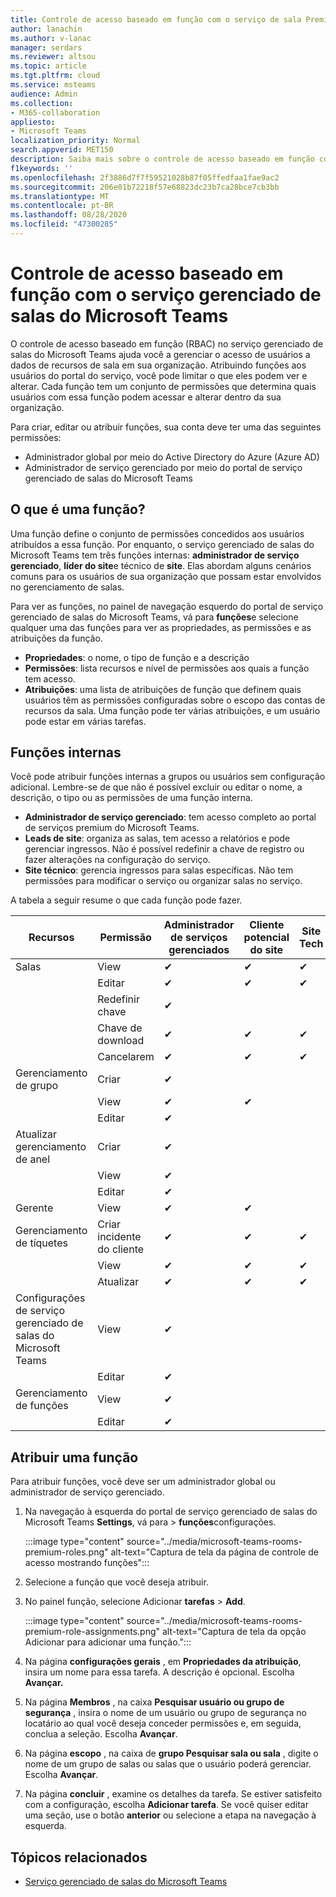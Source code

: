 ```yaml
---
title: Controle de acesso baseado em função com o serviço de sala Premium do Microsoft Teams
author: lanachin
ms.author: v-lanac
manager: serdars
ms.reviewer: altsou
ms.topic: article
ms.tgt.pltfrm: cloud
ms.service: msteams
audience: Admin
ms.collection:
- M365-collaboration
appliesto:
- Microsoft Teams
localization_priority: Normal
search.appverid: MET150
description: Saiba mais sobre o controle de acesso baseado em função com o serviço gerenciado de salas do Microsoft Teams.
f1keywords: ''
ms.openlocfilehash: 2f3886d7f7f59521028b87f05ffedfaa1fae9ac2
ms.sourcegitcommit: 206e01b72218f57e68823dc23b7ca28bce7cb3bb
ms.translationtype: MT
ms.contentlocale: pt-BR
ms.lasthandoff: 08/28/2020
ms.locfileid: "47300285"
---
```

# <a name="role-based-access-control-with-the-microsoft-teams-rooms-managed-service"></a>Controle de acesso baseado em função com o serviço gerenciado de salas do Microsoft Teams

O controle de acesso baseado em função (RBAC) no serviço gerenciado de salas do Microsoft Teams ajuda você a gerenciar o acesso de usuários a dados de recursos de sala em sua organização. Atribuindo funções aos usuários do portal do serviço, você pode limitar o que eles podem ver e alterar. Cada função tem um conjunto de permissões que determina quais usuários com essa função podem acessar e alterar dentro da sua organização.

Para criar, editar ou atribuir funções, sua conta deve ter uma das seguintes permissões:

- Administrador global por meio do Active Directory do Azure (Azure AD)
- Administrador de serviço gerenciado por meio do portal de serviço gerenciado de salas do Microsoft Teams

## <a name="what-is-a-role"></a>O que é uma função?

Uma função define o conjunto de permissões concedidos aos usuários atribuídos a essa função. Por enquanto, o serviço gerenciado de salas do Microsoft Teams tem três funções internas: **administrador de serviço gerenciado**, **líder do site**e técnico de **site**. Elas abordam alguns cenários comuns para os usuários de sua organização que possam estar envolvidos no gerenciamento de salas.

Para ver as funções, no painel de navegação esquerdo do portal de serviço gerenciado de salas do Microsoft Teams, vá para **funções**e selecione qualquer uma das funções para ver as propriedades, as permissões e as atribuições da função.  

- **Propriedades**: o nome, o tipo de função e a descrição
- **Permissões**: lista recursos e nível de permissões aos quais a função tem acesso.
- **Atribuições**: uma lista de atribuições de função que definem quais usuários têm as permissões configuradas sobre o escopo das contas de recursos da sala. Uma função pode ter várias atribuições, e um usuário pode estar em várias tarefas.

## <a name="built-in-roles"></a>Funções internas

Você pode atribuir funções internas a grupos ou usuários sem configuração adicional. Lembre-se de que não é possível excluir ou editar o nome, a descrição, o tipo ou as permissões de uma função interna.

- **Administrador de serviço gerenciado**: tem acesso completo ao portal de serviços premium do Microsoft Teams.
- **Leads de site**: organiza as salas, tem acesso a relatórios e pode gerenciar ingressos. Não é possível redefinir a chave de registro ou fazer alterações na configuração do serviço.  
- **Site técnico**: gerencia ingressos para salas específicas. Não tem permissões para modificar o serviço ou organizar salas no serviço.

A tabela a seguir resume o que cada função pode fazer.

|Recursos |Permissão |Administrador de serviços gerenciados  |Cliente potencial do site  |Site Tech  |
|---------|---------|---------|---------|---------|
|Salas     |View        |&#10004;           |&#10004;           |&#10004;  |
|    |Editar         |&#10004;           |&#10004;           |&#10004; |
|    |Redefinir chave         |&#10004;           |         ||
|    |Chave de download         |&#10004;           |&#10004;          |&#10004; |
|    |Cancelarem         |&#10004;           |&#10004;           |&#10004; |
|Gerenciamento de grupo   |Criar         |&#10004;           |           ||
|    |View       |&#10004;          |&#10004;           ||
|    |Editar         |&#10004;           |           ||
|Atualizar gerenciamento de anel    |Criar         |&#10004;           |           ||
|    |View         |&#10004;           |           ||
|    |Editar         |&#10004;           |           ||
|Gerente   |View        |&#10004;           |&#10004;           ||
|Gerenciamento de tíquetes   |Criar incidente do cliente         |&#10004;           |&#10004;           |&#10004;  |
|    |View         |&#10004;           |&#10004;           |&#10004;  |
|    |Atualizar         |&#10004;           |&#10004;           |&#10004;  |
|Configurações de serviço gerenciado de salas do Microsoft Teams    |View         |&#10004;           |         ||
|    |Editar        |&#10004;           |         ||
|Gerenciamento de funções    |View         |&#10004;           |         ||
|    |Editar         |&#10004;           |         ||

## <a name="assign-a-role"></a>Atribuir uma função

Para atribuir funções, você deve ser um administrador global ou administrador de serviço gerenciado.

1. Na navegação à esquerda do portal de serviço gerenciado de salas do Microsoft Teams **Settings**, vá para  >  **funções**configurações.

    :::image type="content" source="../media/microsoft-teams-rooms-premium-roles.png" alt-text="Captura de tela da página de controle de acesso mostrando funções":::

2. Selecione a função que você deseja atribuir.
3. No painel função, selecione Adicionar **tarefas**  >  **Add**.

    :::image type="content" source="../media/microsoft-teams-rooms-premium-role-assignments.png" alt-text="Captura de tela da opção Adicionar para adicionar uma função.":::

4. Na página **configurações gerais** , em **Propriedades da atribuição**, insira um nome para essa tarefa. A descrição é opcional. Escolha **Avançar.**
5. Na página **Membros** , na caixa **Pesquisar usuário ou grupo de segurança** , insira o nome de um usuário ou grupo de segurança no locatário ao qual você deseja conceder permissões e, em seguida, conclua a seleção. Escolha **Avançar**. 
6. Na página **escopo** , na caixa de **grupo Pesquisar sala ou sala** , digite o nome de um grupo de salas ou salas que o usuário poderá gerenciar. Escolha **Avançar**.
7. Na página **concluir** , examine os detalhes da tarefa. Se estiver satisfeito com a configuração, escolha **Adicionar tarefa**. Se você quiser editar uma seção, use o botão **anterior** ou selecione a etapa na navegação à esquerda.  

## <a name="related-topics"></a>Tópicos relacionados

- [Serviço gerenciado de salas do Microsoft Teams](microsoft-teams-rooms-premium.md)
